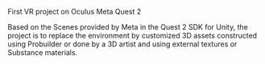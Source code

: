 First VR project on Oculus Meta Quest 2

Based on the Scenes provided by Meta in the Quest 2 SDK for Unity, the project is to replace the environment by customized 3D assets constructed using Probuilder or done by a 3D artist and using external textures or Substance materials.



